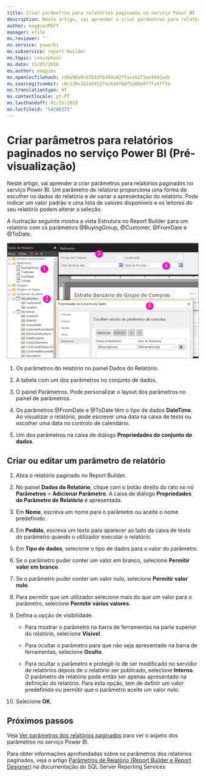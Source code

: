 ```yaml
---
title: Criar parâmetros para relatórios paginados no serviço Power BI (Pré-visualização)
description: Neste artigo, vai aprender a criar parâmetros para relatórios paginados no serviço Power BI.
author: maggiesMSFT
manager: kfile
ms.reviewer: ''
ms.service: powerbi
ms.subservice: report-builder
ms.topic: conceptual
ms.date: 11/05/2018
ms.author: maggies
ms.openlocfilehash: cd8a98a9c07b1dfb349a82ffaceb2f5ee9492adc
ms.sourcegitcommit: c8c126c1b2ab4527a16a4fb8f5208e0f7fa5ff5a
ms.translationtype: HT
ms.contentlocale: pt-PT
ms.lasthandoff: 01/15/2019
ms.locfileid: "54286272"
---
```

# <a name="create-parameters-for-paginated-reports-in-the-power-bi-service-preview"></a>Criar parâmetros para relatórios paginados no serviço Power BI (Pré-visualização)

Neste artigo, vai aprender a criar parâmetros para relatórios paginados no serviço Power BI.  Um parâmetro de relatório proporciona uma forma de escolher os dados do relatório e de variar a apresentação do relatório. Pode indicar um valor padrão e uma lista de valores disponíveis e os leitores do seu relatório podem alterar a seleção.  

A ilustração seguinte mostra a vista Estrutura no Report Builder para um relatório com os parâmetros @BuyingGroup, @Customer, @FromDate e @ToDate. 
  
![Parâmetros no Report Builder](media/paginated-reports-parameters/power-bi-paginated-parameters-report-builder.png)
  
1.  Os parâmetros do relatório no painel Dados do Relatório.  
  
2.  A tabela com um dos parâmetros no conjunto de dados.  
  
3.  O painel Parâmetros. Pode personalizar o layout dos parâmetros no painel de parâmetros. 
  
4.  Os parâmetros @FromDate e @ToDate têm o tipo de dados **DateTime**. Ao visualizar o relatório, pode escrever uma data na caixa de texto ou escolher uma data no controlo de calendário. 

5.  Um dos parâmetros na caixa de diálogo **Propriedades do conjunto de dados**.  

  
## <a name="create-or-edit-a-report-parameter"></a>Criar ou editar um parâmetro de relatório  
  
1.  Abra o relatório paginado no Report Builder.

1. No painel **Dados do Relatório**, clique com o botão direito do rato no nó **Parâmetros** > **Adicionar Parâmetro**. A caixa de diálogo **Propriedades do Parâmetro de Relatório** é apresentada.  
  
2.  Em **Nome**, escreva um nome para o parâmetro ou aceite o nome predefinido.  
  
3.  Em **Pedido**, escreva um texto para aparecer ao lado da caixa de texto do parâmetro quando o utilizador executar o relatório.  
  
4.  Em **Tipo de dados**, selecione o tipo de dados para o valor do parâmetro.  
  
5.  Se o parâmetro puder conter um valor em branco, selecione **Permitir valor em branco**.  
  
6.  Se o parâmetro puder conter um valor nulo, selecione **Permitir valor nulo**.  
  
7.  Para permitir que um utilizador selecione mais do que um valor para o parâmetro, selecione **Permitir vários valores**.  
  
8.  Defina a opção de visibilidade.  
  
    -   Para mostrar o parâmetro na barra de ferramentas na parte superior do relatório, selecione **Visível**.  
  
    -   Para ocultar o parâmetro para que não seja apresentado na barra de ferramentas, selecione **Oculto**.  
  
    -   Para ocultar o parâmetro e protegê-lo de ser modificado no servidor de relatórios depois de o relatório ser publicado, selecione **Interno**. O parâmetro de relatório pode então ser apenas apresentado na definição do relatório. Para esta opção, tem de definir um valor predefinido ou permitir que o parâmetro aceite um valor nulo.  
  
9. Selecione **OK**. 
  
## <a name="next-steps"></a>Próximos passos

Veja [Ver parâmetros dos relatórios paginados](paginated-reports-view-parameters.md) para ver o aspeto dos parâmetros no serviço Power BI.

Para obter informações aprofundadas sobre os parâmetros dos relatórios paginados, veja o artigo [Parâmetros de Relatório (Report Builder e Report Designer)](https://docs.microsoft.com/sql/reporting-services/report-design/report-parameters-report-builder-and-report-designer) na documentação do SQL Server Reporting Services  
